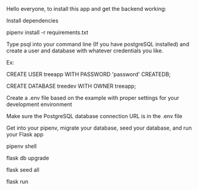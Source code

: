 Hello everyone, to install this app and get the backend working:



Install dependencies

pipenv install -r requirements.txt

Type psql into your command line (If you have postgreSQL installed) and create a user and database with whatever credentials you like.

Ex:

CREATE USER treeapp WITH PASSWORD 'password' CREATEDB;

CREATE DATABASE treedev WITH OWNER treeapp;

Create a .env file based on the example with proper settings for your development environment

Make sure the PostgreSQL database connection URL is in the .env file

Get into your pipenv, migrate your database, seed your database, and run your Flask app

pipenv shell

flask db upgrade

flask seed all

flask run
